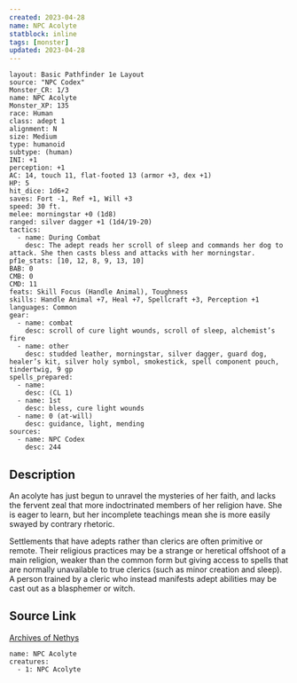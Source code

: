 ```yaml
---
created: 2023-04-28
name: NPC Acolyte
statblock: inline
tags: [monster]
updated: 2023-04-28
---
```

```statblock
layout: Basic Pathfinder 1e Layout
source: "NPC Codex"
Monster_CR: 1/3
name: NPC Acolyte
Monster_XP: 135
race: Human
class: adept 1
alignment: N
size: Medium
type: humanoid
subtype: (human)
INI: +1
perception: +1
AC: 14, touch 11, flat-footed 13 (armor +3, dex +1)
HP: 5
hit_dice: 1d6+2
saves: Fort -1, Ref +1, Will +3
speed: 30 ft.
melee: morningstar +0 (1d8)
ranged: silver dagger +1 (1d4/19-20)
tactics:
  - name: During Combat
    desc: The adept reads her scroll of sleep and commands her dog to attack. She then casts bless and attacks with her morningstar.
pf1e_stats: [10, 12, 8, 9, 13, 10]
BAB: 0
CMB: 0
CMD: 11
feats: Skill Focus (Handle Animal), Toughness
skills: Handle Animal +7, Heal +7, Spellcraft +3, Perception +1
languages: Common
gear:
  - name: combat
    desc: scroll of cure light wounds, scroll of sleep, alchemist’s fire
  - name: other
    desc: studded leather, morningstar, silver dagger, guard dog, healer’s kit, silver holy symbol, smokestick, spell component pouch, tindertwig, 9 gp
spells_prepared:
  - name:
    desc: (CL 1)
  - name: 1st
    desc: bless, cure light wounds
  - name: 0 (at-will)
    desc: guidance, light, mending
sources:
  - name: NPC Codex
    desc: 244
```
## Description
An acolyte has just begun to unravel the mysteries of her faith, and lacks the fervent zeal that more indoctrinated members of her religion have. She is eager to learn, but her incomplete teachings mean she is more easily swayed by contrary rhetoric.

Settlements that have adepts rather than clerics are often primitive or remote. Their religious practices may be a strange or heretical offshoot of a main religion, weaker than the common form but giving access to spells that are normally unavailable to true clerics (such as minor creation and sleep). A person trained by a cleric who instead manifests adept abilities may be cast out as a blasphemer or witch.
## Source Link
[Archives of Nethys](https://aonprd.com/NPCDisplay.aspx?ItemName=Acolyte)
```encounter-table
name: NPC Acolyte
creatures:
  - 1: NPC Acolyte
```
